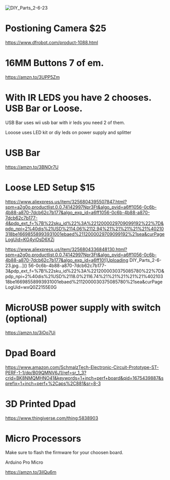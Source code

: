 ![DIY_Parts_2-6-23](https://user-images.githubusercontent.com/118452807/217100652-2e49baa1-14ba-45c7-896e-e2159b427f7a.jpg)


# Postioning Camera $25

https://www.dfrobot.com/product-1088.html


# 16MM Buttons 7 of em.

https://amzn.to/3UPP5Zm

# With IR LEDS you have 2 chooses. USB Bar or Loose. 

USB Bar uses wii usb bar with ir leds you need 2 of them. 

Looose uses LED kit or diy leds on power supply and splitter

# USB Bar

https://amzn.to/3BNOr7U

# Loose LED Setup $15

https://www.aliexpress.us/item/3256804395507847.html?spm=a2g0o.productlist.0.0.74142997Npr3Ft&algo_pvid=a6ff1056-0c6b-4b88-a870-7dcb62c7b177&algo_exp_id=a6ff1056-0c6b-4b88-a870-7dcb62c7b177-4&pdp_ext_f=%7B%22sku_id%22%3A%2212000029709099192%22%7D&pdp_npi=2%40dis%21USD%2114.06%2112.94%21%21%21%21%21%40210318be16698558993931001ebaed%2112000029709099192%21sea&curPageLogUid=KG4yiOsD6XZj

https://www.aliexpress.us/item/3256804336848130.html?spm=a2g0o.productlist.0.0.74142997Npr3Ft&algo_pvid=a6ff1056-0c6b-4b88-a870-7dcb62c7b177&algo_exp_id=a6ff10![Uploading DIY_Parts_2-6-23.jpg…]()
56-0c6b-4b88-a870-7dcb62c7b177-3&pdp_ext_f=%7B%22sku_id%22%3A%2212000030375085780%22%7D&pdp_npi=2%40dis%21USD%2118.0%2116.74%21%21%21%21%21%40210318be16698558993931001ebaed%2112000030375085780%21sea&curPageLogUid=wxQ0Z2155E0G

# MicroUSB power supply with switch (optional)

https://amzn.to/3iOo7Ui

# Dpad Board 

https://www.amazon.com/SchmalzTech-Electronic-Circuit-Prototype-ST-PERF-1-1/dp/B09QMNV6J1/ref=sr_1_3?crid=BK8NMQMHNO41&keywords=1+inch+perf+board&qid=1675439887&sprefix=1+inch+perf+%2Caps%2C881&sr=8-3

# 3D Printed Dpad 

https://www.thingiverse.com/thing:5838903


# Micro Processors

Make sure to flash the firmware for your choosen board. 

Arduino Pro Micro

https://amzn.to/3iIQu6m

